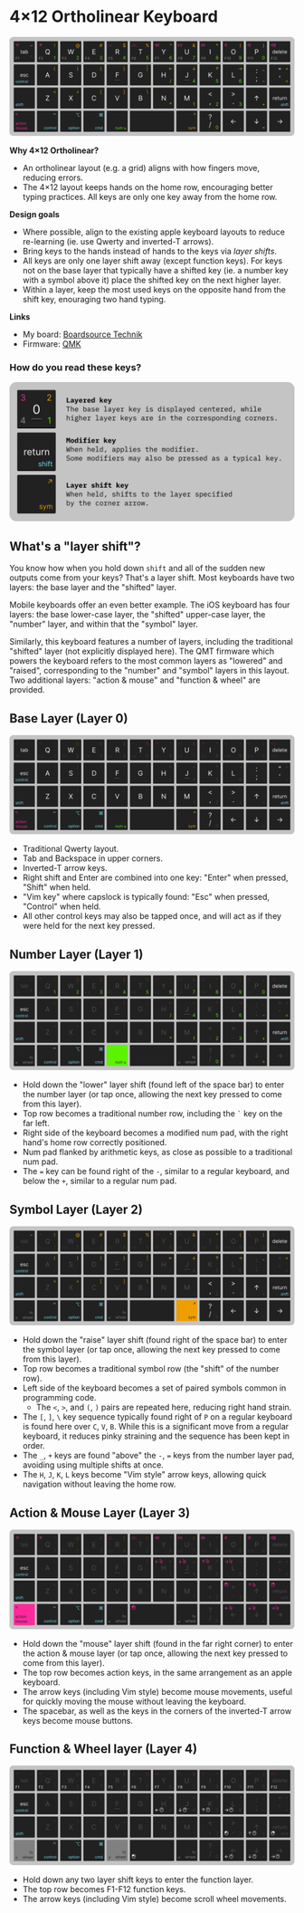 # 4×12 Ortholinear Keyboard

![Keyboard layout](keeb.svg)

**Why 4×12 Ortholinear?**

* An ortholinear layout (e.g. a grid) aligns with how fingers move, reducing errors.
* The 4×12 layout keeps hands on the home row, encouraging better typing practices. All keys are only one key away from the home row.

**Design goals**

* Where possible, align to the existing apple keyboard layouts to reduce re-learning (ie. use Qwerty and inverted-T arrows).
* Bring keys to the hands instead of hands to the keys via *layer shifts*.
* All keys are only one layer shift away (except function keys). For keys not on the base layer that typically have a shifted key (ie. a number key with a symbol above it) place the shifted key on the next higher layer.
* Within a layer, keep the most used keys on the opposite hand from the shift key, enouraging two hand typing.

**Links**

* My board: [Boardsource Technik](https://boardsource.xyz/store/5ffb9b01edd0447f8023fdb2)
* Firmware: [QMK](https://qmk.fm/)

### How do you read these keys?

![Key legend](keeb-legend.svg)

## What's a "layer shift"?

You know how when you hold down `shift` and all of the sudden new outputs come from your keys? That's a layer shift. Most keyboards have two layers: the base layer and the "shifted" layer.

Mobile keyboards offer an even better example. The iOS keyboard has four layers: the base lower-case layer, the "shifted" upper-case layer, the "number" layer, and within that the "symbol" layer.

Similarly, this keyboard features a number of layers, including the traditional "shifted" layer (not explicitly displayed here). The QMT firmware which powers the keyboard refers to the most common layers as "lowered" and "raised", corresponding to the "number" and "symbol" layers in this layout. Two additional layers: "action & mouse" and "function & wheel" are provided.

## Base Layer (Layer 0)

![Base layer layout](keeb-layer0.svg)

* Traditional Qwerty layout.
* Tab and Backspace in upper corners.
* Inverted-T arrow keys.
* Right shift and Enter are combined into one key: "Enter" when pressed, "Shift" when held.
* "Vim key" where capslock is typically found: "Esc" when pressed, "Control" when held.
* All other control keys may also be tapped once, and will act as if they were held for the next key pressed.

## Number Layer (Layer 1)

![Number layer layout](keeb-layer1.svg)

* Hold down the "lower" layer shift (found left of the space bar) to enter the number layer (or tap once, allowing the next key pressed to come from this layer).
* Top row becomes a traditional number row, including the `` ` `` key on the far left.
* Right side of the keyboard becomes a modified num pad, with the right hand's home row correctly positioned.
* Num pad flanked by arithmetic keys, as close as possible to a traditional num pad.
* The `=` key can be found right of the `-`, similar to a regular keyboard, and below the `+`, similar to a regular num pad.

## Symbol Layer (Layer 2)

![Symbol layer layout](keeb-layer2.svg)

* Hold down the "raise" layer shift (found right of the space bar) to enter the symbol layer (or tap once, allowing the next key pressed to come from this layer).
* Top row becomes a traditional symbol row (the "shift" of the number row).
* Left side of the keyboard becomes a set of paired symbols common in programming code.
  * The `<`, `>`, and `(`, `)` pairs are repeated here, reducing right hand strain.
* The `[`, `]`, `\` key sequence typically found right of `P` on a regular keyboard is found here over `C`, `V`, `B`. While this is a significant move from a regular keyboard, it reduces pinky straining and the sequence has been kept in order.
* The `_`, `+` keys are found "above" the `-`, `=` keys from the number layer pad, avoiding using multiple shifts at once.
* The `H`, `J`, `K`, `L` keys become "Vim style" arrow keys, allowing quick navigation without leaving the home row.

## Action & Mouse Layer (Layer 3)

![Action & Mouse layer layout](keeb-layer3.svg)

* Hold down the "mouse" layer shift (found in the far right corner) to enter the action & mouse layer (or tap once, allowing the next key pressed to come from this layer).
* The top row becomes action keys, in the same arrangement as an apple keyboard.
* The arrow keys (including Vim style) become mouse movements, useful for quickly moving the mouse without leaving the keyboard.
* The spacebar, as well as the keys in the corners of the inverted-T arrow keys become mouse buttons.

## Function & Wheel layer (Layer 4)

![Function layer layout](keeb-layer4.svg)

* Hold down any two layer shift keys to enter the function layer.
* The top row becomes F1-F12 function keys.
* The arrow keys (including Vim style) become scroll wheel movements.
